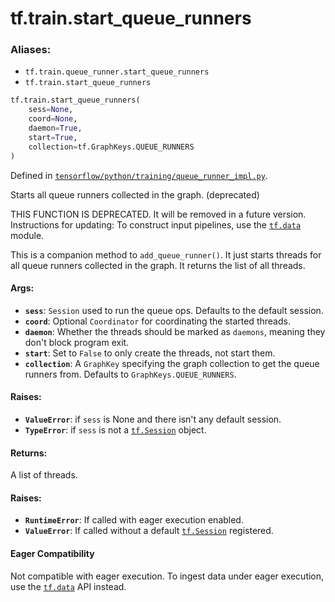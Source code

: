 <div itemscope itemtype="http://developers.google.com/ReferenceObject">
<meta itemprop="name" content="tf.train.start_queue_runners" />
<meta itemprop="path" content="Stable" />
</div>

# tf.train.start_queue_runners

### Aliases:

* `tf.train.queue_runner.start_queue_runners`
* `tf.train.start_queue_runners`

``` python
tf.train.start_queue_runners(
    sess=None,
    coord=None,
    daemon=True,
    start=True,
    collection=tf.GraphKeys.QUEUE_RUNNERS
)
```



Defined in [`tensorflow/python/training/queue_runner_impl.py`](/code/stable/tensorflow/python/training/queue_runner_impl.py).

Starts all queue runners collected in the graph. (deprecated)

THIS FUNCTION IS DEPRECATED. It will be removed in a future version.
Instructions for updating:
To construct input pipelines, use the <a href="../../tf/data.md"><code>tf.data</code></a> module.

This is a companion method to `add_queue_runner()`.  It just starts
threads for all queue runners collected in the graph.  It returns
the list of all threads.

#### Args:

* <b>`sess`</b>: `Session` used to run the queue ops.  Defaults to the
    default session.
* <b>`coord`</b>: Optional `Coordinator` for coordinating the started threads.
* <b>`daemon`</b>: Whether the threads should be marked as `daemons`, meaning
    they don't block program exit.
* <b>`start`</b>: Set to `False` to only create the threads, not start them.
* <b>`collection`</b>: A `GraphKey` specifying the graph collection to
    get the queue runners from.  Defaults to `GraphKeys.QUEUE_RUNNERS`.


#### Raises:

* <b>`ValueError`</b>: if `sess` is None and there isn't any default session.
* <b>`TypeError`</b>: if `sess` is not a <a href="../../tf/Session.md"><code>tf.Session</code></a> object.


#### Returns:

A list of threads.


#### Raises:

* <b>`RuntimeError`</b>: If called with eager execution enabled.
* <b>`ValueError`</b>: If called without a default <a href="../../tf/Session.md"><code>tf.Session</code></a> registered.



#### Eager Compatibility
Not compatible with eager execution. To ingest data under eager execution,
use the <a href="../../tf/data.md"><code>tf.data</code></a> API instead.

